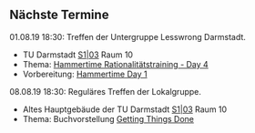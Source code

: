 ## Nächste Termine



01.08.19 18:30:
Treffen der Untergruppe Lesswrong Darmstadt.

 * TU Darmstadt [S1|03](https://www.tu-darmstadt.de/universitaet/campus/stadtmitte_3/index.de.jsp) Raum 10
 * Thema: [Hammertime Rationalitätstraining - Day 4](https://www.lesswrong.com/s/qRxTKm7DAftSuTGvj/p/HHjn3r8n7bJp6Q5HE)
 * Vorbereitung: [Hammertime Day 1](https://www.lesswrong.com/s/qRxTKm7DAftSuTGvj/p/rFjhz5Ks685xHbMXW)

 08.08.19 18:30: Reguläres Treffen der Lokalgruppe.

 * Altes Hauptgebäude der TU Darmstadt [S1|03](https://www.tu-darmstadt.de/universitaet/campus/stadtmitte_3/index.de.jsp) Raum 10
 * Thema: Buchvorstellung [Getting Things Done](https://en.wikipedia.org/wiki/Getting_Things_Done)
